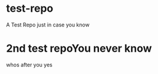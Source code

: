 # test-repo
A Test Repo just in case you know
# 2nd test repoYou never know
whos after you
<paragraph>
yes